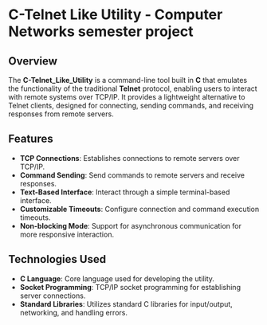 # C-Telnet Like Utility - Computer Networks semester project 

## Overview
The **C-Telnet_Like_Utility** is a command-line tool built in **C** that emulates the functionality of the traditional **Telnet** protocol, enabling users to interact with remote systems over TCP/IP. It provides a lightweight alternative to Telnet clients, designed for connecting, sending commands, and receiving responses from remote servers.

## Features
- **TCP Connections**: Establishes connections to remote servers over TCP/IP.
- **Command Sending**: Send commands to remote servers and receive responses.
- **Text-Based Interface**: Interact through a simple terminal-based interface.
- **Customizable Timeouts**: Configure connection and command execution timeouts.
- **Non-blocking Mode**: Support for asynchronous communication for more responsive interaction.

## Technologies Used
- **C Language**: Core language used for developing the utility.
- **Socket Programming**: TCP/IP socket programming for establishing server connections.
- **Standard Libraries**: Utilizes standard C libraries for input/output, networking, and handling errors.
